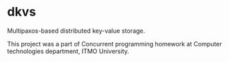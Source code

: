 # dkvs
Multipaxos-based distributed key-value storage.

This project was a part of Concurrent programming homework at Computer technologies department, ITMO University. 
